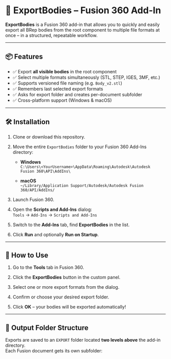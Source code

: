 # 🔄 ExportBodies – Fusion 360 Add-In

**ExportBodies** is a Fusion 360 add-in that allows you to quickly and easily export all BRep bodies from the root component to multiple file formats at once – in a structured, repeatable workflow.

---

## 📦 Features

- ✅ Export **all visible bodies** in the root component
- ✅ Select multiple formats simultaneously (STL, STEP, IGES, 3MF, etc.)
- ✅ Supports versioned file naming (e.g. `Body_v2.stl`)
- ✅ Remembers last selected export formats
- ✅ Asks for export folder and creates per-document subfolder
- ✅ Cross-platform support (Windows & macOS)

---

## 🛠️ Installation

1. Clone or download this repository.

2. Move the entire `ExportBodies` folder to your Fusion 360 Add-Ins directory:

   - **Windows**  
     `C:\Users\<YourUsername>\AppData\Roaming\Autodesk\Autodesk Fusion 360\API\AddIns\`

   - **macOS**  
     `~/Library/Application Support/Autodesk/Autodesk Fusion 360/API/AddIns/`

3. Launch Fusion 360.

4. Open the **Scripts and Add-Ins** dialog:  
   `Tools` → `Add-Ins` → `Scripts and Add-Ins`

5. Switch to the **Add-Ins** tab, find **ExportBodies** in the list.

6. Click **Run** and optionally **Run on Startup**.

---

## 🧰 How to Use

1. Go to the **Tools** tab in Fusion 360.

2. Click the **ExportBodies** button in the custom panel.

3. Select one or more export formats from the dialog.

4. Confirm or choose your desired export folder.

5. Click **OK** – your bodies will be exported automatically!

---

## 📁 Output Folder Structure

Exports are saved to an `EXPORT` folder located **two levels above** the add-in directory.  
Each Fusion document gets its own subfolder:

